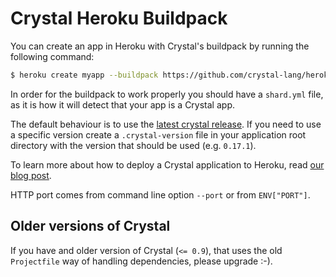 # Crystal Heroku Buildpack

You can create an app in Heroku with Crystal's buildpack by running the
following command:

```bash
$ heroku create myapp --buildpack https://github.com/crystal-lang/heroku-buildpack-crystal.git
```

In order for the buildpack to work properly you should have a `shard.yml`
file, as it is how it will detect that your app is a Crystal app.

The default behaviour is to use the [latest crystal
release](https://github.com/crystal-lang/crystal/releases/latest). If you need
to use a specific version create a `.crystal-version` file in your application
root directory with the version that should be used (e.g. `0.17.1`).

To learn more about how to deploy a Crystal application to Heroku, read [our
blog post](http://crystal-lang.org/2016/05/26/heroku-buildpack.html).

HTTP port comes from command line option `--port` or from `ENV["PORT"]`.

## Older versions of Crystal

If you have and older version of Crystal (`<= 0.9`), that uses the old
`Projectfile` way of handling dependencies, please upgrade :-).
